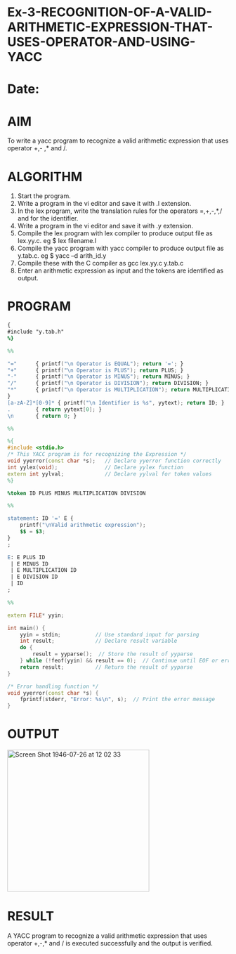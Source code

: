 # Ex-3-RECOGNITION-OF-A-VALID-ARITHMETIC-EXPRESSION-THAT-USES-OPERATOR-AND-USING-YACC
# Date:
# AIM
To write a yacc program to recognize a valid arithmetic expression that uses operator +,- ,* and /.
# ALGORITHM
1.	Start the program.
2.	Write a program in the vi editor and save it with .l extension.
3.	In the lex program, write the translation rules for the operators =,+,-,*,/ and for the identifier.
4.	Write a program in the vi editor and save it with .y extension.
5.	Compile the lex program with lex compiler to produce output file as lex.yy.c. eg $ lex filename.l
6.	Compile the yacc program with yacc compiler to produce output file as y.tab.c. eg $ yacc –d arith_id.y
7.	Compile these with the C compiler as gcc lex.yy.c y.tab.c
8.	Enter an arithmetic expression as input and the tokens are identified as output.
# PROGRAM
```l
{
#include "y.tab.h"
%}

%%

"="      { printf("\n Operator is EQUAL"); return '='; }
"+"      { printf("\n Operator is PLUS"); return PLUS; }
"-"      { printf("\n Operator is MINUS"); return MINUS; }
"/"      { printf("\n Operator is DIVISION"); return DIVISION; }
"*"      { printf("\n Operator is MULTIPLICATION"); return MULTIPLICATION;
}
[a-zA-Z]*[0-9]* { printf("\n Identifier is %s", yytext); return ID; }
.        { return yytext[0]; }
\n       { return 0; }

%%
```
```y
%{
#include <stdio.h>
/* This YACC program is for recognizing the Expression */
void yyerror(const char *s);   // Declare yyerror function correctly
int yylex(void);               // Declare yylex function
extern int yylval;             // Declare yylval for token values
%}

%token ID PLUS MINUS MULTIPLICATION DIVISION

%%

statement: ID '=' E {
    printf("\nValid arithmetic expression");
    $$ = $3;
}
;

E: E PLUS ID
 | E MINUS ID
 | E MULTIPLICATION ID
 | E DIVISION ID
 | ID
;

%%

extern FILE* yyin;

int main() {
    yyin = stdin;           // Use standard input for parsing
    int result;             // Declare result variable
    do {
        result = yyparse();  // Store the result of yyparse
    } while (!feof(yyin) && result == 0);  // Continue until EOF or error
    return result;          // Return the result of yyparse
}

/* Error handling function */
void yyerror(const char *s) {
    fprintf(stderr, "Error: %s\n", s);  // Print the error message
}
```
# OUTPUT
<img width="323" alt="Screen Shot 1946-07-26 at 12 02 33" src="https://github.com/user-attachments/assets/d2eccefe-4321-4470-9763-ad0e5e3402c0">

# RESULT
A YACC program to recognize a valid arithmetic expression that uses operator +,-,* and / is executed successfully and the output is verified.
